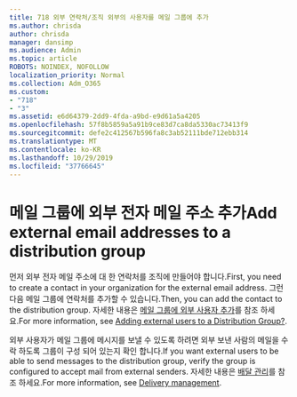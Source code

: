 ```yaml
---
title: 718 외부 연락처/조직 외부의 사용자를 메일 그룹에 추가
ms.author: chrisda
author: chrisda
manager: dansimp
ms.audience: Admin
ms.topic: article
ROBOTS: NOINDEX, NOFOLLOW
localization_priority: Normal
ms.collection: Adm_O365
ms.custom:
- "718"
- "3"
ms.assetid: e6d64379-2dd9-4fda-a9bd-e9d61a5a4205
ms.openlocfilehash: 57f8b5859a5a91b9ce83d7ca8da5330ac73413f9
ms.sourcegitcommit: defe2c412567b596fa8c3ab52111bde712ebb314
ms.translationtype: MT
ms.contentlocale: ko-KR
ms.lasthandoff: 10/29/2019
ms.locfileid: "37766645"
---
```

# <a name="add-external-email-addresses-to-a-distribution-group"></a><span data-ttu-id="9012b-102">메일 그룹에 외부 전자 메일 주소 추가</span><span class="sxs-lookup"><span data-stu-id="9012b-102">Add external email addresses to a distribution group</span></span>

<span data-ttu-id="9012b-103">먼저 외부 전자 메일 주소에 대 한 연락처를 조직에 만들어야 합니다.</span><span class="sxs-lookup"><span data-stu-id="9012b-103">First, you need to create a contact in your organization for the external email address.</span></span> <span data-ttu-id="9012b-104">그런 다음 메일 그룹에 연락처를 추가할 수 있습니다.</span><span class="sxs-lookup"><span data-stu-id="9012b-104">Then, you can add the contact to the distribution group.</span></span> <span data-ttu-id="9012b-105">자세한 내용은 [메일 그룹에 외부 사용자 추가](https://support.office.com/client/caa0f310-0bb7-48e3-8ad2-cb358b53bbba)를 참조 하세요.</span><span class="sxs-lookup"><span data-stu-id="9012b-105">For more information, see [Adding external users to a Distribution Group?](https://support.office.com/client/caa0f310-0bb7-48e3-8ad2-cb358b53bbba).</span></span>

<span data-ttu-id="9012b-106">외부 사용자가 메일 그룹에 메시지를 보낼 수 있도록 하려면 외부 보낸 사람의 메일을 수락 하도록 그룹이 구성 되어 있는지 확인 합니다.</span><span class="sxs-lookup"><span data-stu-id="9012b-106">If you want external users to be able to send messages to the distribution group, verify the group is configured to accept mail from external senders.</span></span> <span data-ttu-id="9012b-107">자세한 내용은 [배달 관리](https://technet.microsoft.com/library/bb124513.aspx#deliverymanagement)를 참조 하세요.</span><span class="sxs-lookup"><span data-stu-id="9012b-107">For more information, see [Delivery management](https://technet.microsoft.com/library/bb124513.aspx#deliverymanagement).</span></span>
